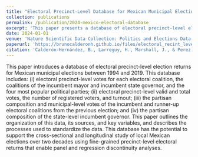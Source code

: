 ```yaml
---
title: "Electoral Precinct-Level Database for Mexican Municipal Elections"
collection: publications
permalink: /publication/2024-mexico-electoral-database
excerpt: 'This paper presents a database of electoral precinct-level election returns for Mexican municipal elections from 1994 to 2019.'
date: 2024-01-01
venue: 'Nature Scientific Data Collection: Politics and Elections Data (Accepted for Publication)'
paperurl: 'https://brunocalderonh.github.io/files/electoral_recint_level_database.pdf'
citation: 'Calderón-Hernández, B., Larreguy, H., Marshall, J., & Perez Castellanos, J. L. (2024). &quot;Electoral Precinct-Level Database for Mexican Municipal Elections.&quot; Nature Scientific Data Collection: Politics and Elections Data. (Under Review).'
---
```

This paper introduces a database of electoral precinct-level election returns for Mexican municipal elections between 1994 and 2019. This database includes: (i) electoral precinct-level votes for each electoral coalition, the coalitions of the incumbent mayor and incumbent state governor, and the four most popular political parties; (ii) electoral precinct-level valid and total votes, the number of registered voters, and turnout; (iii) the partisan composition and municipal-level votes of the incumbent and runner-up electoral coalitions from the previous election; and (iv) the partisan composition of the state-level incumbent governor. This paper outlines the organization of this data, its sources, and key variables, and describes the processes used to standardize the data. This database has the potential to support the cross-sectional and longitudinal study of local Mexican elections over two decades using fine-grained precinct-level electoral returns that enable panel and regression discontinuity analyses.
